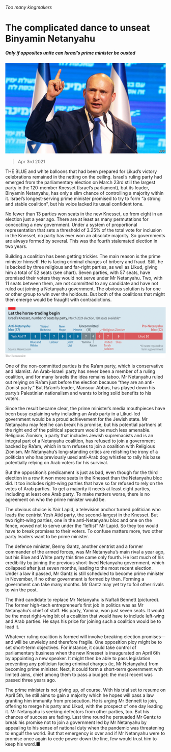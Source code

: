 ###### Too many kingmakers

# The complicated dance to unseat Binyamin Netanyahu 

##### Only if opposites unite can Israel’s prime minister be ousted 

![image](images/20210403_MAP002_0.jpg) 

> Apr 3rd 2021 

THE BLUE and white balloons that had been prepared for Likud’s victory celebrations remained in the netting on the ceiling. Israel’s ruling party had emerged from the parliamentary election on March 23rd still the largest party in the 120-member Knesset (Israel’s parliament), but its leader, Binyamin Netanyahu, has only a slim chance of controlling a majority within it. Israel’s longest-serving prime minister promised to try to form “a strong and stable coalition”, but his voice lacked its usual confident tone.

No fewer than 13 parties won seats in the new Knesset, up from eight in an election just a year ago. There are at least as many permutations for concocting a new government. Under a system of proportional representation that sets a threshold of 3.25% of the total vote for inclusion in the Knesset, no party has ever won an absolute majority. So governments are always formed by several. This was the fourth stalemated election in two years.


Building a coalition has been getting trickier. The main reason is the prime minister himself. He is facing criminal charges of bribery and fraud. Still, he is backed by three religious and far-right parties, as well as Likud, giving him a total of 52 seats (see chart). Seven parties, with 57 seats, have promised their voters they would not serve under Mr Netanyahu. Two, with 11 seats between them, are not committed to any candidate and have not ruled out joining a Netanyahu government. The obvious solution is for one or other group to win over the holdouts. But both of the coalitions that might then emerge would be fraught with contradictions.

![image](images/20210403_MAC335.png) 


One of the non-committed parties is the Ra’am party, which is conservative and Islamist. An Arab-Israeli party has never been a member of a ruling coalition, and for many Israelis the idea remains taboo. Mr Netanyahu ruled out relying on Ra’am just before the election because “they are an anti-Zionist party.” But Ra’am’s leader, Mansour Abbas, has played down his party’s Palestinian nationalism and wants to bring solid benefits to his voters.

Since the result became clear, the prime minister’s media mouthpieces have been busy explaining why including an Arab party in a Likud-led government would be a proud achievement for the Jewish state. Mr Netanyahu may feel he can break his promise, but his potential partners at the right end of the political spectrum would be much less amenable. Religious Zionism, a party that includes Jewish supremacists and is an integral part of a Netanyahu coalition, has refused to join a government backed by Ra’am, which in turn refuses to join a coalition with Religious Zionism. Mr Netanyahu’s long-standing critics are relishing the irony of a politician who has previously used anti-Arab dog whistles to rally his base potentially relying on Arab voters for his survival.

But the opposition’s predicament is just as bad, even though for the third election in a row it won more seats in the Knesset than the Netanyahu bloc did. It too includes right-wing parties that have so far refused to rely on the votes of Arab parties. To get a majority it needs at least eight parties, including at least one Arab party. To make matters worse, there is no agreement on who the prime minister would be.

The obvious choice is Yair Lapid, a television anchor turned politician who leads the centrist Yesh Atid party, the second-largest in the Knesset. But two right-wing parties, one in the anti-Netanyahu bloc and one on the fence, vowed not to serve under the “leftist” Mr Lapid. So they too would have to break promises to their voters. To confuse matters more, two other party leaders want to be prime minister.

The defence minister, Benny Gantz, another centrist and a former commander of the armed forces, was Mr Netanyahu’s main rival a year ago, but his Blue and White party this time came only fourth. He lost much of his credibility by joining the previous short-lived Netanyahu government, which collapsed after just seven months, leading to the most recent election. Under a law it passed, Mr Gantz is still scheduled to become prime minister in November, if no other government is formed by then. Forming a government can take many months. Mr Gantz may yet try to foil other rivals to win the post.

The third candidate to replace Mr Netanyahu is Naftali Bennett (pictured). The former high-tech entrepreneur’s first job in politics was as Mr Netanyahu’s chief of staff. His party, Yamina, won just seven seats. It would be the most right-wing bit of a coalition that would have to include left-wing and Arab parties. He says his price for joining such a coalition would be to lead it.

Whatever ruling coalition is formed will involve breaking election promises—and will be unwieldy and therefore fragile. One opposition ploy might be to set short-term objectives. For instance, it could take control of parliamentary business when the new Knesset is inaugurated on April 6th by appointing a new speaker. It might then be able to pass legislation preventing any politician facing criminal charges (ie, Mr Netanyahu) from becoming prime minister. Next, it could form a short-term government with limited aims, chief among them to pass a budget: the most recent was passed three years ago.

The prime minister is not giving up, of course. With his trial set to resume on April 5th, he still aims to gain a majority which he hopes will pass a law granting him immunity from prosecution. He is urging Mr Bennett to join, offering to merge his party and Likud, with the prospect of one day leading it. Mr Netanyahu is seeking defectors from other parties, too. But his chances of success are fading. Last time round he persuaded Mr Gantz to break his promise not to join a government led by Mr Netanyahu by appealing to his sense of national duty when the pandemic was threatening to engulf the world. But that emergency is over and if Mr Netanyahu were to promise once again to cede power down the line, few would trust him to keep his word.■

